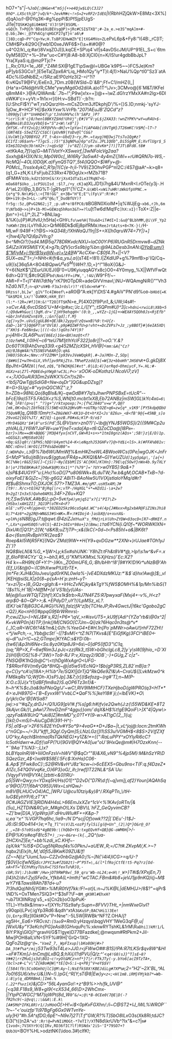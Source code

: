 hO7+"s"*|`~%JoD{;@H&e>K^mSj{+>e4Qjw$LQ\C3J2?9hO*.LXScthjD"}vQ/k*~JevkM#c~!>S=2+vRF2rIdEG`|I{Rb*hHZjQkW>E8Mz<3X%]d]qA}*o/l*-@0Yq3K~#g%ppPi$}PfSjpEUgS-JI1e|`TQSK#2g8i0#AHI'V)3!SP{8SGML-v&Q{h_T>P@}h'BDa$9iBEVsg@P)>jRc#CSI$TXQ";#-2a_e.>e3S^mqA]m+#-@.bb;JW<:_@7V%6Cg!qHGCP27gT}n'a6\#[}8D;cqD~PY^Cq>Yw;H.TsBPJEHwWZh"E]tXG4MVo>ZL`ePxL6p&+Fy8:"I{4B:_rC[IT;CMH$Px4i29O{|fwb1D0xeJWF6$>{\s+#i#0@?u4^O2/k\_q;#ar}8VxqZOJ)]LkqCE+SP\q4`vl!|s4avDScJM/UP^91EL_S+c`6tm0yM58]D\^+%~3fw"uo<C#Yj8:A8-b8:XjCI0{n=K/IS!ur4gdbBbJpL?Yra[XyaS:q,@mzPTjc?+[._Rx;O1U<1e_J6F_^Z4M:SX@1gET\pSw@l=UBGe`k9P5~~}FC5Je)Km?pP]ybS3GCo?,]E5eTa[Zpx6A^Liq_HMo1Qy"iy*T}l:4j1)>NaU%Qp^tl0"Sz3`atA4Dc%(GdNbBZ;</5Rz:aE!P0zHz3(2-=i^?i?6:vKQsT9@FV,/EeEn3_7Dm.z0B{WSld~D`&B^;Ff=C1/mHZ{I_|{Ha^a>GNd@hVR;CMe"ywyMgdOd2diIA.a)o1T^\Jv>;3CMvo@[6`M&T/IKFeIq8mM4>.}@A/QWAm&:`.7b~!";P9w]x!x=+])@+~\wZ.dG!rzYMxXA#n2lg>6DloWK#'c>+yVt:=1h1x>r}I}H:v~SBdT)`-;b?n:[U:ShcFl$Y/"wT;rsOQsrzHn~mCsZOrm3JfDkphjD'/%=[}S.)D;nmkj-'syYJ-5jOw_#+HCF'H[*)$eXkYxw%VrPb."207!AEuJB'ZQCd"z?`\099@y[\8*"UnHHD47\p'tJnhVHV%c(h'SAPz_)P?*\cr\S:H'c}8/henl0BKYZ$Hd!UhVj";E#]V^V:yL$j2XA33:!wnZYPK%*wY=uR4U>$-NpBNei8\D3JxyVbO}$="S^z<W\!x0"]}{HfSK.~FtY2vLQj)KF@V%%~dH]v+lpYa<lYiAP4Ab[i9VTgH}JT26mKC!V$M{~lT~?|GNT4E$-S5eZfZ/CS$C((pUvN9|YoDv@l^CG&?LVulWt[p7Q0BYU2_FT_t~As>~Ubd}3~ry,M+.=tayg)H@3wj7ts7u1Qg#z?EC1fI:U6$an%~"T)gcS.;)5!"$3qNO%a}6p"oT2u.JPL1QOb^,Di5SgRM_E;XvflUgr$_SVIm$IO2n@c3b!mX2+:)>q$vS@``)v"8Z[(J)ym-s8vKm*]?)]TJT\BFd8.t8#<K`tKkAa,7f\}\q{G~MiT(VotY=XSweirf,|3$wNFolcV$g2aa\?Sxxh@\&H3X/N:Ic,Mp0W0c[_WI6Ry'3a5wA1-4y4mZ{]Wi\+\+rU#QRN7o-WS,-NcMQ|\~4OL(0D0jK.a)FynQ5TQ?',5t4{lQQO<$)#Fy+@-P0McL_Trsslx4ykC,R?p|1{C{e-h*;il-?V9}Z3OhvPGP^nI2C:/4S7@aA^~k>q8=\(q1_G+zN,K:LFsFjubZ33Rxr47BOgUx>rMZb71B?dFM#A'`O3b;kd2t5OtH[&!XrjXs4IdTaILe37RqN7<G-mOa68f$Uko_,icPSUiIsd_:$l7,/+y_cK}a@`XLJD1}i7rg&4U'MxnR<I.rOTe{y3j-.HA^\eL2}(@p,3,BG%T-|gR1vpl1"{?i'CZ>.`&\WDl<vWi7uHR!zWkUfpVPNC.={o*g"9.Nn\#$c\:<{T0!GG^_e+3B="H"E;E"\(Fp\V":R!#c?QH+s19:@=3>LL-:uPG^@&;T_DudBfUY)?fr5g::5z,@PvG2N62;j7_;p.uR*e!BfPC0/B`BGBN0XiolM*|q%WJjEg`~xb6,rJh,6mY\Nfbd@~>s}P+1b-M)=GEWzq5hRon3&T>=?l`u[tTw6d!Mq!Fc`]hX:xI}!`ToX+:Z||e-jbn^=}=L[/*;2LZ">BNLIag-&\%K{u}P}#UfvlU;h5Ha[<GH`FLfu\we%H|TUu&O<iT#dI+I:&u@^BLbhMM,@i\VF_Yp2?oKWh!Z0$)`LvYh8Jc>QrM6BDk$dEj8pifRM`A)ReeJrtAzts+8<7K-}(/`H-MLwF:949F+}?@S~>k*Q348;/!XhWaQJ?*Irj|S+=X([h0qruW74=7Y|}+]<|hw4j7q?Q\6p2Vh:g?b<^MhO/?/}*sd4.M@5q778DRKvdcNXU=laC00Y:P*6)RUGnR5Drmvw8~dZNkSA\ZziXWSM(EYX;4>g7b,QfV}cr5s9b)g%bn:@9ALbDesb3nAN:i<DYpB:um/}$"M}yM+j;!Nr!B1sy@N~e)+!z49>W"AcCXw-C$0*f4.7t+||<V?SUX~asZ'1=;/=NHt<#/fr&a_ysJ,a*({sT4E=!81).I|ZKdlUP+g%79mfB>p'(Q/Cq~u9[(s[36q5A<8O$4IBQpwU^qeS^M!)W%r[c?]1ZO_ygk$H?.!D,=\}^!"18oX{G&J-Y<6{NzK$"jZEurUX/EJ(@'0=U9KyiuqqAGYx8c}O0=4Y0myg_%X||WfVFwQt6dh>Q3'!(;$#c9QElP`bd\Nx&!FF=iPW,',!4&\`W9^Ff/~-AMI=F=T<j1"4Wi7dtNy"rK79tOTpDR=adeGlVVmavl,\NU=WQAmgNiR{)""Vh3hZd0.NT,f`;n~qX*uV#B-F3aJrdslr)?'rEldx>m%#"Y-DRzss!,bL]w'_g1%"Tc4IWeef\`+aR0@"A:ek]Y\DtS'4.#gAiV"PN'd9%o`0~bHUd{=K^&k$M24_Lx/!'OaNKK;mkH_EV!(l:*-!2R=/#fJ]H:&!"T2O[FT$K`N>e_P[4XO2f9P\n1_&;UW;I4s#!-_>xCvr\.A&;6vcDSbS'U+_M_<Ip#xc;'Jc.L/{[Y";,tSQPm#U)^3]`c>hdni<rwiL8\X8b+5(;Q9dw#h&uc|!3qM.dr='IjHY9ehqqH<'(0:b_,,wYZz~1jG}+>WEXAY5QOh0Js<RjEfb"+&brJnFdsHZvn$V9,;;&n?{qd];f.M}(q{)>y3+.uVuSjgULB6+QE)Bk)2ypyd!zQswxB)%9:t>U{z-daD~;16"5}Q@6PT\m"OVl8).p9p#QIWFfU>p!vht+=DcZVPs7+Jz_;y8BOT}#|6eIA5XD\(^XH)$-Fe6Nn$w;|(((~Gs!)qGhs?4Y|9?p>`j4Hli<3LA6P`%uV[86Ez}1Ge<BX)mz@t<f?I(OzfmM`4_I:0IH{~c6^teU7M1jt!hYcIF322]o8r]|?=oO.'Y.&?Dc60T!X@AhDvrq33l9.<g452MZ(cXSH_HV@]<`mm:&A{"Cz?eU/0J8qW4A!%TS5NSV%6AR{O:qk&[H8O)S0cA=;Nmv:rFY2ZMH*]p93VvJVeWQqkR|.#~Ja)MOn-Z,SOp|($W#U]I+w7H<GiX,Vhf[pv9PAjZto.TN%eP2zdd]$[=W{3z+bboHh"JHS6%R`+G.gkDj8XBpJht>QM`Z8l|fed,zQ$,^bTW2K@G]#xt".0|LQ;4)}orRqd~OhmiycF,Y=.HL:#-XGXz+a\Z7l~PQ8Ed=pYWg0!wC3L;P<>'`xOOK-oDKothzU:NcaVi7;zV]<+;7JOGuA\R3Dm2sWKX%Cn?)s2R~<!b5j*7QwT@jSdiG8<Nw`<Oq`Dr"]QG&upDZsg]?#*=G>SUg{=#"vy(nQGC*WZ":z,?h=ZDb=98NLQo(8qBls&/Kj$-qwD$dB#Y7q!sJhwrPNPSBxE=tUcR"--bFcE)9a)5TF5.FAGX<z%S,WN[t0.mcbt1xX*B,Eb72ANBz|mSW]GL\kYc4x`G=6\7%6_lF8!(p>u|"_^?)g+^/rktxpoxp;7+;{f%CJ84U^v=w'P,Q@?[mk,0K>Qu2\IbYhG$]S)5WE<U3k2@HvUM~+oUTNy!O2E>q6=zw{q*_v1K9'[PY5kdp@QbU75QoN`#]q_QWB:!0m`PtT=Z0&VWX7~KK1U~Dt+h*XI<Js'8Z6u>_<8<fB'9@{=45NB_s]o29voG2{$Ql%JT/_#Z]Q}-LgozB.P8#x&;KlP-9/o$?rMrD4&QXz'$#|8"urS(P`d';5L@V(snr>zn0?)'(~\b@jYNJ$5WDS]i/2\{{9M#Cp2uzhVAL(L}Y6W?JaFW=uwY[neT<xda[Ap=t6:QZoCDa@[l8P`m+-bzr}>)Mx==dK+B@@G'}M3@4fyx{nCVT,GW>R1+s+>*1tmI0gnz(AQs+';5B!}z|E/D)1p.=GGS&3;xM@S0a910]<0q:&5}q0!/($PHS;hDD!U4ymt%14~K<\eNqzhJ53GHFv?}@>Yd$i<lS>.k(#FFA%081v:NDC:nDnvl:WrO1[2TPds&DeUB0"=[;WDH%Dv,L3`@%7ib6WUMmWf%&mH#ZneWL4BWooWCs(0Pe\|wgOJK<JnFrS<MzP"k6u)jtiB{svu${ggtue/FR4p+JKKQ)&M~G)YwUZU`d]1yp5p&p\,'[a{+)9C[%Ne|r8&5}SU[]~CjS))~Ny[E$bM]IS'AC{KHl/KlHn}:79E\q{5OwY}nWx4b.9y7XLYb!|o*JTbEBK#ukTjO4wK$@M/Xx1|*"(%79"]='?UY`>w0YB5]:9a&+?s]sP&$4UGYF"u:LHv)%oD(]7*u806lWk+8LduTW;7w.b&gM,OCAB*TxB~?d-oixyFaE]'&GjZc~|?9j-g6G2`ABiTl-BAoNw5U1V(XjstlaIoYMq/d#r?#f$uBShmxTO;DXJ*OK.57?>TMZ3A`.#m/gM7.usH5xAM;J#[t9!:.R/c>tQ]H2"BjRq[|r<;vTP-/HqXGL^+*=HZd1i-\a+2w?9>2gI!In3x5)Qahe0AM3L`34F>Z6u+KQ?H;7,Sw5VkK.A#b$U;:p0=5v`Kfp4)ymjq51^x?{i"PI7\Z>{HSbx)xAH1ZI]_3QJ3P(oTK<4<F?mlE';vP}c+R(ppm<U;*382ED25kz96co5qAd.WC"s4(4p{J#Nxx>Rg2xbAR@FiZ1NsJhi8U;7*4z6*=2g2R@>WN&S3#S>WK=`.#=:r`#IDoj4-}asbX@/o+xvnX&-=plH%j6`N8B}gJ7:t@qwt.@4ziZJx`h%uX"s_fMdjrLV(Uh>ZYDW<O3ocD<[R7~dRKEf.n*,LXx*cpeHS0Q5!v9lS|~BI1+10In*98o+}2(Bmw;1T`a6YCN{i.Q!0f~*WORWKlXN=DixU#/[|Q13^;2[W,^d&KB;uZ?jTP~;x&((kC{>0d~t<Ps85hI+a&|BK6t?&a<{6sm)RvBpHYR{2ea$?Roep&kI5WjR5FK[{NQv'ZMd(9IW+*H{Y9+qvDGzw**2XNr+)rUJae#TOh1yJZ(`)?NQ8$IeLN)&%G_*1jW>Ly;k5x#shUNK:`Y8hZt:tFh&t8V#*@,>Ip!\s1w^&vF=.x]f_6IoP8!4CYz'`Q,>~bh3,#5_t}"KM%KMtxL%XjHzs(/`Ec:X2?H4`k=~RH9N;0F+Y:1^-}IKn._ZO0mUF6_G,:Bh/bHh^!8'|9#YK!D!Kr*uNzB@'Ah{Ef_U{&t@0~:(C9hXwwP!U/ErTE*.(m*Fe:XJH&OIoJveu\gd0rKNL0wIa%-]vE4DXdzMKUz:*'&$`d}hx!Aw@]$;_vl|KEH@siSLX|z0{8~p{sA=H`p:znH~yT-^x=zi7jc+)B_GQz<gIgh:&=+lrHcZvNCjky&kTgY%fW5$OMH%&1p/Mn%ibS{1'($s1%;H`1B|>NIffM+[d`VS1b[y(UAs-M{e@I\uxWTQjT2)hf1;XCs1k$trb>RJ7N4FZ5:R7pwyxaF{Mxj4+-v%_H<z?arp$0-&0~QP>>;&.+EPdyD?,uY?//LpMSz_xL?.(EK}'okT8j8G3C4J#G}l%N!j,falz)fA^z[b{TCHeJP;Rv4GwctJ|!6kc'Ggobo2gC<Q2},Ka<nH)()#ppqG9f4rWRmrs\-P;cwJZ}u~)>N{J$#`s,R2|+P6*'\qV_>r#isvUT5=,kU9f{Adi^{YZa"rb&\@0x^2|K+vkWP0n]4}TP,l}nk(}M[CNGO[C7Jm~Qi}zk?6Hqc0n3ts@*v*{.,]C;aR<WC6t?4&?m&];G(h:%YeeG4*E#H.1n[Po`pMWr>oAwU!}rhF72ZH\!<*j/wPch,-=_Ybb@cSt!`-{[?$vM(<^tZ:N7(TKvs&[E"EiGflKg)3FCl^iBE0<-sj~dl"uJ>!C~s2;GTmpc|K!YAC:s&YD:0b-{tw6[\&p3hI6Ne<Ss:8yz0Ktp8J9>6s\~0]dP5{IfD3"\C1q,(oq;"RP=X_F~6wfRim3J.pJc<zz(Rk3_tSW>bGhclgLc8,2]y`y\sW[9jhio_=D`XI2(iH[@/OS[%8-l"3W}>To9-RJ`P:v,XIzqy2/9DB`;-}+GUg,Z`c|z"-FNSQ@K1hQ{b@C^\<t(hDgWxAgrO<UFG-T$RRorF6V(m6yQb*8HQj~@|d5w5VEcNQ>1$b(gP3RS,ZL82`mB]a:?q+C(}y^cA'o]18A>;H%b^7e/SQX!|j0rTjQ"RkQ6e9Z!&\A~CraU${[LvkMzw0^kFM6kqRs"G;WfOh-X}sP}Jp].3&7;{r[{t$efozg~{rg#'T];n~M(P-X:O.c3]J{x"t1}dBFfIm8a2}S.qOP6Tz3n1}&-h~h^K%$cJ)a&9oPNoQg!J'~wC!,RlV9IMtHCF}TXeHjboD{gWPRO(q3<HT**4>:eJH897G~(`B~EyvxW!'VvbLC*QaF%%]keYl8#`ji;(=lbEVK}*O\(y\jk!cOe'@[WSa8?jwj:>s'^#qZy,drDJ+/Q1UG9]pV!#.f%s[g6:h#)fv)e2Qwh(J:z{\55WD&KE*8T2SkAjvr.Gk/)\_pAw\77mvD2mF^4ggu}}om/`dqX&H$%t!gE9QoiF\>]X"4|Qyw\>;qzyFa&W8UrQ'*uki8]Z|#mMD"y,0?T*Y(9-w>AT!gC{2,_1{uj;[}k0;0<mS/I~AiuCgD8(391-H^(-FS|.a1$=p'>2F6%82EYrDv#YSo*9>4vaG**D+J$a~|t_vL^joj@:locn:2tmKWhc^nGCp~~/=3U"kff!_3Qg!.OyQm]5;LNzLGz(]l1\SS3u!VGMH$<8$S>2V(fZXfUO^ky,Aqchl$Intma(RsTQkNEG}*y1Z&!*={{":RaLuPPY^xOYlyRi6cC?Ic5otHdwrr=>JDf{\aFP(?U{9GV@QY*A0[ue"oU`9HxQe@m#)H7OzxKnn{--*``9Aa`T%N3:-;L)x?bLBYqoInR}W+IiiIOnFzsV=hWV"@$qCr""8}&X6_vN9"%4jp5M}:M&hSzYR\DSQezGzr_4$<)xaW$58E(:5Fc$:XnHa}C06-&.Ap$`f!Fwk8oC]:;S2@RV&vH^J8z"kcw~i>6cEEX5=Gbu9ns<T(F:q.f4DzeZ*A1Zc,54?Q0VvqKe_O}6P3}oG/_ih;)rwf[IT22NL&^SA`Uu:{VqyyFVH@VYA(;]zbtti<&0)!RU-p5|5W=Qwy;n<YDxq5H/Hs(O1[^"D2vD{"D7R\d:f(~q]vm]j,af2}Youn]AQAhSqo'9@O|7]?|6bA^O95]UWx=LsHQwJ-m8V@LHUCvO4)AC_|WPJ`U@cu10tziy&y)8^/.RXqPTn_\/tH-IuG$EyhYP/6;zT"X"(IC#JAGZVIE3jRlDN4H4sL>66EmJxXZe^1cV<%1KAv[oRTn/|&{5u)_HZTDiN&RCyIr_M#ghO!LXs`DBV\L`hFZ_GeQyvimCB?~Z]'bw|D]A_V}pWrp}IF:dHruWlu#F+=K&p-?u,ea`^x^`%VGP7hq6hc,!ia9~/N`D*scj|Of)owk??2|[`DEu'-)1$J-J6:iSl:9Do4!I4<}e;+?`q_Tl^n\V)ZL<ozPjfyl5i[g(@+Un^_(2|)Q*}O&r@_O?c_,=I8~5?o9Ssd$*4gBE9b:\(hQbD+Y$:txgEQvHf<QB}@G-oWM0H`|>/-EP@%Krs#eqF8!c5?+`)_;>v~0&re~(k{.`,2Q^(ua-2HCXnZ|Ee;*^+bb%zdi_xC.KHf~-{qX/kk"%I5$<DCug5NjRauf4s%0PknJ+aUEW.,R;=/C?t#.ZKvpM/,K.>~?hqbx2\Elx}h_M,'d0fi5J8KwK09ZU&!f!{Z~~Nj\z"UumL1uu~C22v0nbGz@A0:j%~]N{'i4l4\}lCG>=_q/U-?f$0Vi}cifwNSjd`crJPYC3u#fZG02t)~P^P5T=\,&(l*lfRojCtfE!t5-Pq7rz[Od-xA>FT=^ECh%MsyTUsX=C?S5fexTu%R]O,-cbR;5V|:J\bsNN'/Hw>jDT9RWP8w(_59_qru'Wb-nL24;e<H\!_W`>}T#i$\/XPxjEn,7_}[l4}h2/*dv!:ZyjSFe0x_YfkbA(L+Imth}"wCTAC.FBm&#b8+jeVJ1jp9nKQ*)i(j~M$wY7Y&TawsWAh78?d<-u?7!3hdQq)Nh5jYG#t>%M\R0tVf7kk:\!F!=ot}L:n~J%$%|yOI/_6FU&n)z='tiv0\S1,$K@L|dEMH]J>_/8$?"=qPr$\ND%+OxTMen7SIQ3*!^$3sF?\F~`BM_gK9Rl#EhxH?*u`b71X3INRzg's5_+s[Cn2b}oO3pPuK-1TL]~Yfx8k$/mw>+f]XYfc71Sz9afy:S*upn=8FVV}THt_+|nmWxe*G\vI?y90qpi)LPv{:igYp3Rd6:&qdh^xtA`3&KuSP;BAC%Hi1)3Ee!{U,En*p`:lRz]lI$0kt$#Ov"P=Nne":-5L5W|RWBk^NF?Z.OHA/j?xg5H<_E*a6>YRO`c9Z:[5ao`9+R*m0:yHzqys\bqgVHY'1WeG3q*F@,u|[WxIU&y"Y3eKch{PG]eAsl8{GHvqu*Pc%:xknwRYTshKL&1rM\R`aDhi])kM!1/`L8iY:PXg\GlOj?^gravH/G$T!gye)D77BFazdke[;@nwqsm#RtPkm2+JiI-Mw]POH8aILVN<5YF%i#9H|'GrQ<1XQ-QgFo*2Iz@g`"@=."VaeZ_7,_WpFIxup]\bKo8OHj#>?DA_3t#f%a*/mij`53Tw93sT4Le>JJ0.r<jFWwO##:B1S}!PA:R7tLKSr$qv8W^&HI~xF#TKm]J-tnCm@LxBQ,$;hXi{/l?dPVU|Q/z:*^'<*`q4!G0)sJ}^T]sE~8?V##2|rrZMuGjs3d\BO1~c!>yOt&MCz>nf*}7|r:FTkJTy(-y.bYo6[acI9TzTA+,(bcl>z#~L^v\"Z{kBo#@W|*tE[Q>S:i~q+P8j^V+eY$$V!{[584(fb\5Cs0GmhUjlC]@M:Ay~l;NsEfkS0X!KBEJdiLg#7XP%m`;2="H2'~2X'BL,^AL7o0!6SU6$/$xhv:U&}}N~!).)pG{;^R[Y;sT@8|Ew}y`<z<;<H(1m8.iRM}FMjkb7*=Wb-i:8|y(q_dDRRBm4;]Im6.%(.22*f%vz]X`}&jCD>"56L4yanGo!:+z^B9%>>h\/fk_UV@"[<q38.F18s9_W8+gI9{\<cX534_66\D>2WhCmx-||YtpPCWGC]^M7(qWPt(8d_W`0^&/=;@\*B-0CEe0(7@E|D(-?fR2hc9(~i@vq\;:\&&A\:E.k\[A#5Md*IFKL8R)r1/JsM`ooO[>H!+i$<0pKvFGXhn/:/i~C@ST2+IJ_lWL%WROP``?r~-"<'ouizfp'1\97BgFg6Gx0WTvnYe-uIy]H}"#h.5A^sfDG;6pE^~N9e7j2T\T:f"GW,R?%T]SbO8ILx*O3s(Xk8RI;tdJC?Ei3("t{(n2A`"w3':Rr!@=PvNIiMOGt-*7eTI?/XT`N8d\krUVb^?Ix"&=c?|`m#{1vod<;7V3XYr9)Q]IRv,RD36fIC?lf)RSNdx'2iS~'I*79SO7+?QUb3U`<BOY%HL>odztNK{\idoo.3#)clfK!;